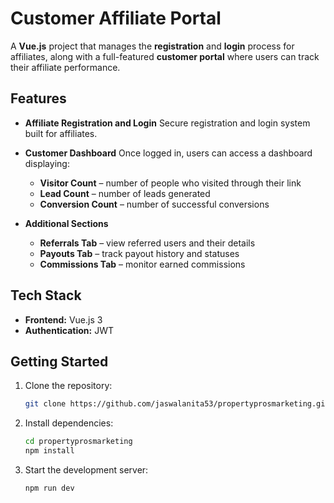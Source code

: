 # Customer Affiliate Portal

A **Vue.js** project that manages the **registration** and **login** process for affiliates, along with a full-featured **customer portal** where users can track their affiliate performance.

## Features

- **Affiliate Registration and Login**
  Secure registration and login system built for affiliates.

- **Customer Dashboard**
  Once logged in, users can access a dashboard displaying:
  - **Visitor Count** – number of people who visited through their link
  - **Lead Count** – number of leads generated
  - **Conversion Count** – number of successful conversions

- **Additional Sections**
  - **Referrals Tab** – view referred users and their details
  - **Payouts Tab** – track payout history and statuses
  - **Commissions Tab** – monitor earned commissions

## Tech Stack

- **Frontend:** Vue.js 3
- **Authentication:** JWT

## Getting Started

1. Clone the repository:
   ```bash
   git clone https://github.com/jaswalanita53/propertyprosmarketing.git
   ```

2. Install dependencies:
   ```bash
   cd propertyprosmarketing
   npm install
   ```

3. Start the development server:
   ```bash
   npm run dev
   ```
